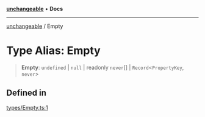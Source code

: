 [**unchangeable**](../README.md) • **Docs**

***

[unchangeable](../README.md) / Empty

# Type Alias: Empty

> **Empty**: `undefined` \| `null` \| readonly `never`[] \| `Record`\<`PropertyKey`, `never`\>

## Defined in

[types/Empty.ts:1](https://github.com/nevoland/unchangeable/blob/2346b066c6a3bcab5cd6c3ea00a37b523802ea73/lib/types/Empty.ts#L1)
